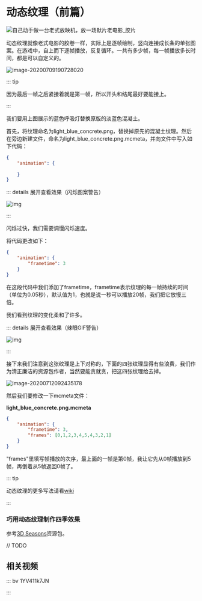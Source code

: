 # 动态纹理（前篇）

![自己动手做一台老式放映机，放一场默片老电影_胶片](README.assets/0b49e5b5212444509e87ec77524cfd10.gif)

动态纹理就像老式电影的胶卷一样，实际上是逐帧绘制，竖向连接成长条的单张图案。在游戏中，自上而下逐帧播放，反复循环。一共有多少帧，每一帧播放多长时间，都是可以自定义的。

![image-20200709190728020](README.assets/image-20200709190728020.png)

::: tip

因为最后一帧之后紧接着就是第一帧，所以开头和结尾最好要能接上。

:::

我们要用上图展示的蓝色呼吸灯替换原版的淡蓝色混凝土。

首先，将纹理命名为light_blue_concrete.png，替换掉原先的混凝土纹理。然后在旁边新建文件，命名为light_blue_concrete.png.mcmeta，并向文件中写入如下代码：

```json
{
    "animation": {
        
    }
}
```

::: details 展开查看效果（闪烁图案警告）

![img](README.assets/5f06ffe684eee_5f06ffe79fce6.gif)

:::

闪烁过快，我们需要调慢闪烁速度。

将代码更改如下：

```json
{
    "animation": {
        "frametime": 3
    }
}
```

在这段代码中我们添加了frametime，frametime表示纹理的每一帧持续的时间（单位为0.05秒），默认值为1，也就是说一秒可以播放20帧，我们把它放慢三倍。

我们看到纹理的变化柔和了许多。

::: details 展开查看效果（辣眼GIF警告）

![img](README.assets/5f070338c66e8_5f070339393a0.gif)

:::

接下来我们注意到这张纹理是上下对称的，下面的四张纹理显得有些浪费，我们作为清正廉洁的资源包作者，当然要能贪就贪，把这四张纹理给去掉。

![image-20200712092435178](README.assets/image-20200712092435178.png)

然后我们要修改一下mcmeta文件：

**light_blue_concrete.png.mcmeta**

```json
{
    "animation": {
        "frametime": 3,
        "frames": [0,1,2,3,4,5,4,3,2,1]
    }
}
```

"frames"里填写帧播放的次序，最上面的一帧是第0帧，我让它先从0帧播放到5帧，再倒着从5帧返回0帧了。

::: tip

动态纹理的更多写法请看[wiki](https://minecraft-zh.gamepedia.com/资源包#.E6.9D.90.E8.B4.A8)

:::

### 巧用动态纹理制作四季效果

参考[3D Seasons](https://www.curseforge.com/minecraft/texture-packs/d-seasons)资源包。

// TODO

## 相关视频

::: bv 1YV411k7JN

:::

